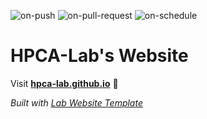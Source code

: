 
  ![on-push](../../actions/workflows/on-push.yaml/badge.svg)
  ![on-pull-request](../../actions/workflows/on-pull-request.yaml/badge.svg)
  ![on-schedule](../../actions/workflows/on-schedule.yaml/badge.svg)

  # HPCA-Lab's Website

  Visit **[hpca-lab.github.io](https://hpca-lab.github.io)** 🚀

  _Built with [Lab Website Template](https://greene-lab.gitbook.io/lab-website-template-docs)_
